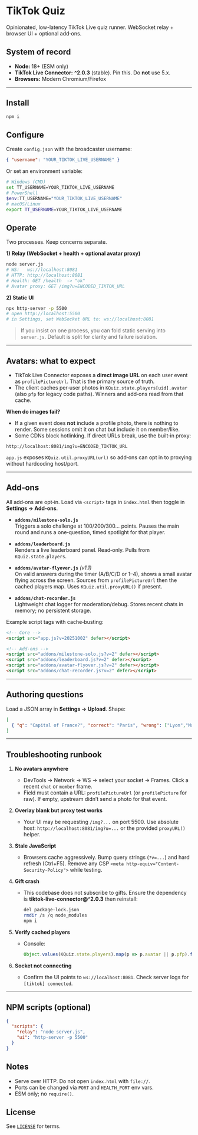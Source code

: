 # TikTok Quiz

Opinionated, low-latency TikTok Live quiz runner. WebSocket relay + browser UI + optional add‑ons.

## System of record
- **Node:** 18+ (ESM only)
- **TikTok Live Connector:** **^2.0.3** (stable). Pin this. Do **not** use 5.x.
- **Browsers:** Modern Chromium/Firefox

---

## Install
```bash
npm i
```

## Configure
Create `config.json` with the broadcaster username:
```json
{ "username": "YOUR_TIKTOK_LIVE_USERNAME" }
```
Or set an environment variable:
```bash
# Windows (CMD)
set TT_USERNAME=YOUR_TIKTOK_LIVE_USERNAME
# PowerShell
$env:TT_USERNAME="YOUR_TIKTOK_LIVE_USERNAME"
# macOS/Linux
export TT_USERNAME=YOUR_TIKTOK_LIVE_USERNAME
```

## Operate
Two processes. Keep concerns separate.

**1) Relay (WebSocket + health + optional avatar proxy)**
```bash
node server.js
# WS:   ws://localhost:8081
# HTTP: http://localhost:8081
# Health: GET /health  -> "ok"
# Avatar proxy: GET /img?u=ENCODED_TIKTOK_URL
```

**2) Static UI**
```bash
npx http-server -p 5500
# open http://localhost:5500
# in Settings, set WebSocket URL to: ws://localhost:8081
```

> If you insist on one process, you can fold static serving into `server.js`. Default is split for clarity and failure isolation.

---

## Avatars: what to expect
- TikTok Live Connector exposes a **direct image URL** on each user event as `profilePictureUrl`. That is the primary source of truth.
- The client caches per‑user photos in `KQuiz.state.players[uid].avatar` (also `pfp` for legacy code paths). Winners and add‑ons read from that cache.

**When do images fail?**
- If a given event does **not** include a profile photo, there is nothing to render. Some sessions omit it on chat but include it on member/like.
- Some CDNs block hotlinking. If direct URLs break, use the built‑in proxy:

```
http://localhost:8081/img?u=ENCODED_TIKTOK_URL
```

`app.js` exposes `KQuiz.util.proxyURL(url)` so add‑ons can opt in to proxying without hardcoding host/port.

---

## Add‑ons
All add‑ons are opt‑in. Load via `<script>` tags in `index.html` then toggle in **Settings → Add‑ons**.

- **`addons/milestone-solo.js`**  
  Triggers a solo challenge at 100/200/300… points. Pauses the main round and runs a one‑question, timed spotlight for that player.

- **`addons/leaderboard.js`**  
  Renders a live leaderboard panel. Read‑only. Pulls from `KQuiz.state.players`.

- **`addons/avatar-flyover.js`** *(v1.1)*  
  On valid answers during the timer (A/B/C/D or 1–4), shows a small avatar flying across the screen. Sources from `profilePictureUrl` then the cached players map. Uses `KQuiz.util.proxyURL()` if present.

- **`addons/chat-recorder.js`**  
  Lightweight chat logger for moderation/debug. Stores recent chats in memory; no persistent storage.

Example script tags with cache‑busting:
```html
<!-- Core -->
<script src="app.js?v=20251002" defer></script>

<!-- Add‑ons -->
<script src="addons/milestone-solo.js?v=2" defer></script>
<script src="addons/leaderboard.js?v=2" defer></script>
<script src="addons/avatar-flyover.js?v=2" defer></script>
<script src="addons/chat-recorder.js?v=2" defer></script>
```

---

## Authoring questions
Load a JSON array in **Settings → Upload**. Shape:
```json
[
  { "q": "Capital of France?", "correct": "Paris", "wrong": ["Lyon","Marseille","Nice"], "note":"", "cat":"Geography" }
]
```

---

## Troubleshooting runbook
1) **No avatars anywhere**
   - DevTools → Network → WS → select your socket → Frames. Click a recent `chat` or `member` frame.
   - Field must contain a URL: `profilePictureUrl` (or `profilePicture` for raw). If empty, upstream didn’t send a photo for that event.

2) **Overlay blank but proxy test works**
   - Your UI may be requesting `/img?...` on port 5500. Use absolute host: `http://localhost:8081/img?u=...` or the provided `proxyURL()` helper.

3) **Stale JavaScript**
   - Browsers cache aggressively. Bump query strings (`?v=...`) and hard refresh (Ctrl+F5). Remove any CSP `<meta http-equiv="Content-Security-Policy">` while testing.

4) **Gift crash**
   - This codebase does not subscribe to gifts. Ensure the dependency is **tiktok-live-connector@^2.0.3** then reinstall:
     ```bash
     del package-lock.json
     rmdir /s /q node_modules
     npm i
     ```

5) **Verify cached players**
   - Console:
     ```js
     Object.values(KQuiz.state.players).map(p => p.avatar || p.pfp).filter(Boolean)
     ```

6) **Socket not connecting**
   - Confirm the UI points to `ws://localhost:8081`. Check server logs for `[tiktok] connected`.

---

## NPM scripts (optional)
```json
{
  "scripts": {
    "relay": "node server.js",
    "ui": "http-server -p 5500"
  }
}
```

## Notes
- Serve over HTTP. Do not open `index.html` with `file://`.
- Ports can be changed via `PORT` and `HEALTH_PORT` env vars.
- ESM only; no `require()`.

## License
See [`LICENSE`](./LICENSE) for terms.
